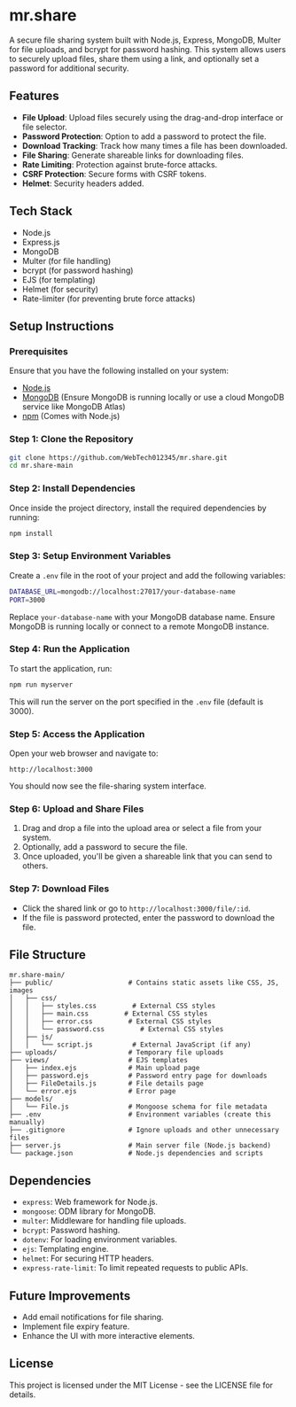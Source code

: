 
# mr.share

A secure file sharing system built with Node.js, Express, MongoDB, Multer for file uploads, and bcrypt for password hashing. This system allows users to securely upload files, share them using a link, and optionally set a password for additional security.

## Features
- **File Upload**: Upload files securely using the drag-and-drop interface or file selector.
- **Password Protection**: Option to add a password to protect the file.
- **Download Tracking**: Track how many times a file has been downloaded.
- **File Sharing**: Generate shareable links for downloading files.
- **Rate Limiting**: Protection against brute-force attacks.
- **CSRF Protection**: Secure forms with CSRF tokens.
- **Helmet**: Security headers added.

## Tech Stack
- Node.js
- Express.js
- MongoDB
- Multer (for file handling)
- bcrypt (for password hashing)
- EJS (for templating)
- Helmet (for security)
- Rate-limiter (for preventing brute force attacks)

## Setup Instructions

### Prerequisites
Ensure that you have the following installed on your system:
- [Node.js](https://nodejs.org/)
- [MongoDB](https://www.mongodb.com/) (Ensure MongoDB is running locally or use a cloud MongoDB service like MongoDB Atlas)
- [npm](https://www.npmjs.com/) (Comes with Node.js)

### Step 1: Clone the Repository
```bash
git clone https://github.com/WebTech012345/mr.share.git
cd mr.share-main
```

### Step 2: Install Dependencies
Once inside the project directory, install the required dependencies by running:
```bash
npm install
```

### Step 3: Setup Environment Variables
Create a `.env` file in the root of your project and add the following variables:
```bash
DATABASE_URL=mongodb://localhost:27017/your-database-name
PORT=3000
```

Replace `your-database-name` with your MongoDB database name. Ensure MongoDB is running locally or connect to a remote MongoDB instance.

### Step 4: Run the Application
To start the application, run:
```bash
npm run myserver
```

This will run the server on the port specified in the `.env` file (default is 3000).

### Step 5: Access the Application
Open your web browser and navigate to:
```
http://localhost:3000
```

You should now see the file-sharing system interface.

### Step 6: Upload and Share Files
1. Drag and drop a file into the upload area or select a file from your system.
2. Optionally, add a password to secure the file.
3. Once uploaded, you'll be given a shareable link that you can send to others.

### Step 7: Download Files
- Click the shared link or go to `http://localhost:3000/file/:id`.
- If the file is password protected, enter the password to download the file.

## File Structure

```plaintext
mr.share-main/
├── public/                   # Contains static assets like CSS, JS, images
│   ├── css/
│   │   ├── styles.css         # External CSS styles
│   │   ├── main.css         # External CSS styles
│   │   ├── error.css         # External CSS styles
│   │   └── password.css         # External CSS styles
│   ├── js/
│   │   └── script.js          # External JavaScript (if any)
├── uploads/                  # Temporary file uploads
├── views/                    # EJS templates
│   ├── index.ejs             # Main upload page
│   ├── password.ejs          # Password entry page for downloads
│   ├── FileDetails.js        # File details page
│   └── error.ejs             # Error page
├── models/
│   └── File.js               # Mongoose schema for file metadata
├── .env                      # Environment variables (create this manually)
├── .gitignore                # Ignore uploads and other unnecessary files
├── server.js                 # Main server file (Node.js backend)
└── package.json              # Node.js dependencies and scripts
```

## Dependencies
- `express`: Web framework for Node.js.
- `mongoose`: ODM library for MongoDB.
- `multer`: Middleware for handling file uploads.
- `bcrypt`: Password hashing.
- `dotenv`: For loading environment variables.
- `ejs`: Templating engine.
- `helmet`: For securing HTTP headers.
- `express-rate-limit`: To limit repeated requests to public APIs.

## Future Improvements
- Add email notifications for file sharing.
- Implement file expiry feature.
- Enhance the UI with more interactive elements.

## License
This project is licensed under the MIT License - see the LICENSE file for details.
